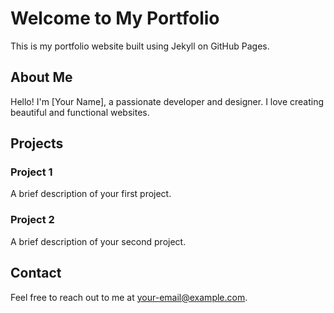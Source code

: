 # Welcome to My Portfolio

This is my portfolio website built using Jekyll on GitHub Pages.

## About Me

Hello! I'm [Your Name], a passionate developer and designer. I love creating beautiful and functional websites.

## Projects

### Project 1
A brief description of your first project.

### Project 2
A brief description of your second project.

## Contact
Feel free to reach out to me at [your-email@example.com](mailto:your-email@example.com).
